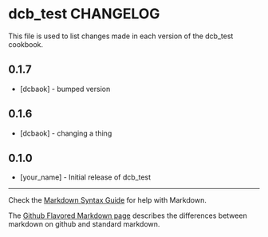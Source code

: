 dcb_test CHANGELOG
==================

This file is used to list changes made in each version of the dcb_test cookbook.

0.1.7
-----
- [dcbaok] - bumped version

0.1.6
-----
- [dcbaok] - changing a thing

0.1.0
-----
- [your_name] - Initial release of dcb_test

- - -
Check the [Markdown Syntax Guide](http://daringfireball.net/projects/markdown/syntax) for help with Markdown.

The [Github Flavored Markdown page](http://github.github.com/github-flavored-markdown/) describes the differences between markdown on github and standard markdown.
